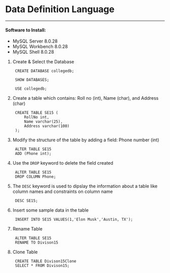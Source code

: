 
# Data Definition Language
---

#### Software to Install:
- MySQL Server 8.0.28
- MySQL Workbench 8.0.28
- MySQL Shell 8.0.28


1. Create & Select the Database

		CREATE DATABASE collegedb;
		
		SHOW DATABASES;
		
		USE collegedb;

2. Create a table which contains: Roll no (int), Name (char), and Address (char)

		CREATE TABLE SE15 (
			RollNo int,
			Name varchar(25),
			Address varchar(100)
		);

3. Modify the structure of the table by adding a field: Phone number (int) 

		ALTER TABLE SE15 
		ADD (Phone int);

4. Use the `DROP` keyword to delete the field created

		ALTER TABLE SE15
		DROP COLUMN Phone;

5. The `DESC` keyword is used to dipslay the information about a table like column names and constraints on column name

		DESC SE15;

6. Insert some sample data in the table

		INSERT INTO SE15 VALUES(1,'Elon Musk','Austin, TX');

7. Rename Table

		ALTER TABLE SE15
		RENAME TO Divison15

8. Clone Table

		CREATE TABLE Divison15Clone
		SELECT * FROM Divison15;
		
	
	